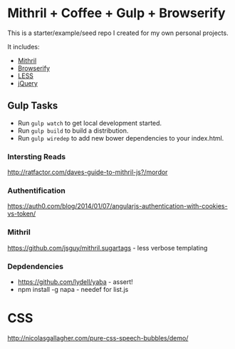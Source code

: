 # Mithril + Coffee + Gulp + Browserify

This is a starter/example/seed repo I created for my own personal projects.

It includes:
  - [Mithril](http://lhorie.github.io/mithril/index.html)
  - [Browserify](http://browserify.org/)
  - [LESS](http://lesscss.org/)
  - [jQuery](http://jquery.com/)

## Gulp Tasks

- Run `gulp watch` to get local development started.
- Run `gulp build` to build a distribution.
- Run `gulp wiredep` to add new bower dependencies to your index.html.

### Intersting Reads
http://ratfactor.com/daves-guide-to-mithril-js?/mordor

### Authentification
https://auth0.com/blog/2014/01/07/angularjs-authentication-with-cookies-vs-token/

### Mithril
https://github.com/jsguy/mithril.sugartags - less verbose templating

### Depdendencies
* https://github.com/lydell/yaba - assert!
* npm install -g napa - needef for list.js

# CSS
http://nicolasgallagher.com/pure-css-speech-bubbles/demo/

